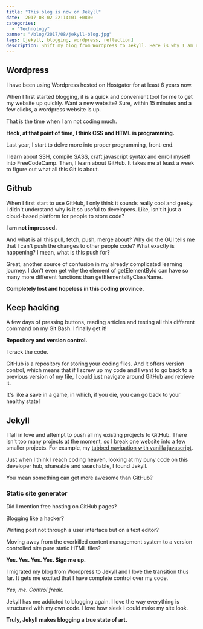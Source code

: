 ```yaml
---
title: "This blog is now on Jekyll"
date:  2017-08-02 22:14:01 +0800
categories:
  - "Technology"
banner: "/blog/2017/08/jekyll-blog.jpg"
tags: [jekyll, blogging, wordpress, reflection]
description: Shift my blog from Wordpress to Jekyll. Here is why I am never looking back.
---
```

## Wordpress
I have been using Wordpress hosted on Hostgator for at least 6 years now.

When I first started blogging, it is a quick and convenient tool for me to get my website up quickly. Want a new website? Sure, within 15 minutes and a few clicks, a wordpress website is up.

That is the time when I am not coding much.

**Heck, at that point of time, I think CSS and HTML is programming.**

Last year, I start to delve more into proper programming, front-end.

I learn about SSH, compile SASS, craft javascript syntax and enroll myself into FreeCodeCamp. Then, I learn about GitHub. It takes me at least a week to figure out what all this Git is about.

## Github
When I first start to use GitHub, I only think it sounds really cool and geeky. I didn't understand why is it so useful to developers. Like, isn't it just a cloud-based platform for people to store code?

**I am not impressed.**

And what is all this pull, fetch, push, merge about? Why did the GUI tells me that I can't push the changes to other people code? What exactly is happening? I mean, what is this push for?

Great, another source of confusion in my already complicated learning journey. I don't even get why the element of getElementById can have so many more different functions than getElementsByClassName.

**Completely lost and hopeless in this coding province.**   

## Keep hacking
A few days of pressing buttons, reading articles and testing all this different command on my Git Bash. I finally get it!

**Repository and version control.**

I crack the code.

GitHub is a repository for storing your coding files. And it offers version control, which means that if I screw up my code and I want to go back to a previous version of my file, I could just navigate around GitHub and retrieve it.

It's like a save in a game, in which, if you die, you can go back to your healthy state!

## Jekyll
I fall in love and attempt to push all my existing projects to GitHub. There isn't too many projects at the moment, so I break one website into a few smaller projects. For example, my [tabbed navigation with vanilla javascript](https://github.com/wing-puah/tab-navigation).

Just when I think I reach coding heaven, looking at my puny code on this developer hub, shareable and searchable, I found Jekyll.

You mean something can get more awesome than GitHub?

### Static site generator

Did I mention free hosting on GitHub pages?

Blogging like a hacker?

Writing post not through a user interface but on a text editor?

Moving away from the overkilled content management system to a version controlled site pure static HTML files?

**Yes. Yes. Yes. Yes. Sign me up.**

I migrated my blog from Wordpress to Jekyll and I love the transition thus far. It gets me excited that I have complete control over my code.

_Yes, me. Control freak._

Jekyll has me addicted to blogging again. I love the way everything is structured with my own code. I love how sleek I could make my site look.

**Truly, Jekyll makes blogging a true state of art.**
